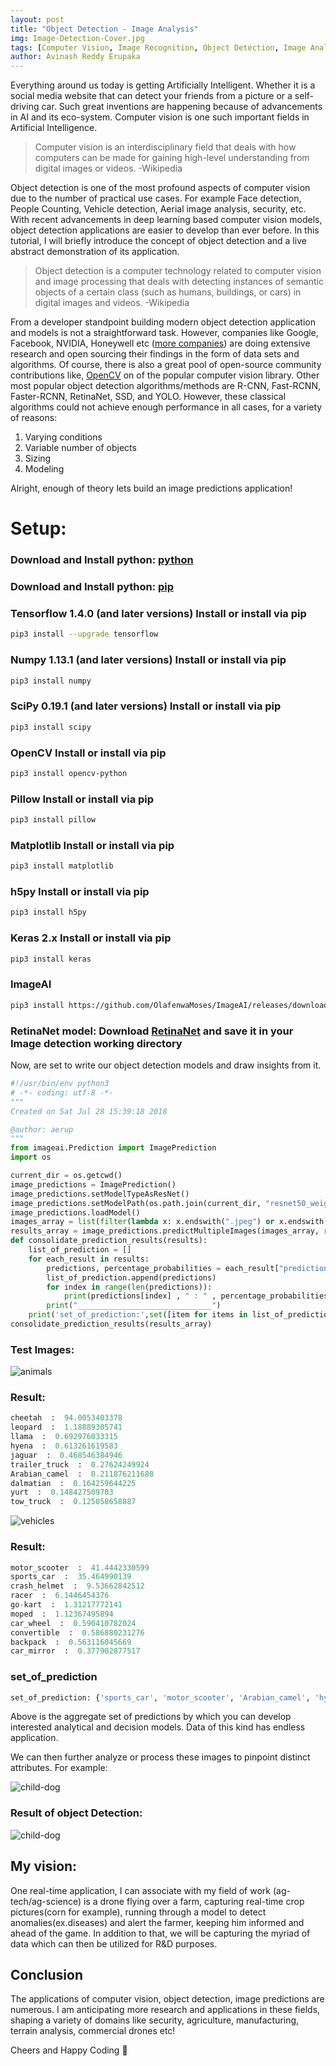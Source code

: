 ```yaml
---
layout: post
title: "Object Detection - Image Analysis"
img: Image-Detection-Cover.jpg
tags: [Computer Vision, Image Recognition, Object Detection, Image Analysis, Python, tensorflow, numpy, SciPy, OpenCV, ImageAI, AI, Machine Learning, Deep learning.]
author: Avinash Reddy Erupaka
---
```


Everything around us today is getting Artificially Intelligent. Whether it is a social media website that can detect your friends from a picture or a self-driving car. Such great inventions are happening because of advancements in AI and its eco-system. Computer vision is one such important fields in Artificial Intelligence.

>Computer vision is an interdisciplinary field that deals with how computers can be made for gaining high-level understanding from digital images or videos. -Wikipedia

Object detection is one of the most profound aspects of computer vision due to the number of practical use cases. For example Face detection, People Counting, Vehicle detection, Aerial image analysis, security, etc. With recent advancements in deep learning based computer vision models, object detection applications are easier to develop than ever before. In this tutorial, I will briefly introduce the concept of object detection and a live abstract demonstration of its application.

> Object detection is a computer technology related to computer vision and image processing that deals with detecting instances of semantic objects of a certain class (such as humans, buildings, or cars) in digital images and videos. -Wikipedia

From a developer standpoint building modern object detection application and models is not a straightforward task. However, companies like Google, Facebook, NVIDIA, Honeywell etc ([more companies](http://www.lengrand.fr/computer-vision-companies/)) are doing extensive research and open sourcing their findings in the form of data sets and algorithms. Of course, there is also a great pool of open-source community contributions like, [OpenCV](https://github.com/opencv/opencv) on of the popular computer vision library. Other most popular object detection algorithms/methods are R-CNN, Fast-RCNN, Faster-RCNN, RetinaNet, SSD, and YOLO. However, these classical algorithms could not achieve enough performance in all cases, for a variety of reasons:

1. Varying conditions
2. Variable number of objects
3. Sizing
4. Modeling

Alright, enough of theory lets build an image predictions application!

# Setup:

### Download and Install python: [python](https://www.python.org/downloads/)
### Download and Install python: [pip](https://pip.pypa.io/en/stable/installing/)
### Tensorflow 1.4.0 (and later versions) Install or install via pip
```bash
pip3 install --upgrade tensorflow
```
### Numpy 1.13.1 (and later versions) Install or install via pip
 ```bash
 pip3 install numpy
 ```
### SciPy 0.19.1 (and later versions) Install or install via pip
 ```bash
 pip3 install scipy
 ```
### OpenCV Install or install via pip
```bash
pip3 install opencv-python
```
### Pillow Install or install via pip
 ```bash
 pip3 install pillow
 ```
### Matplotlib Install or install via pip
 ```bash
 pip3 install matplotlib
 ```
### h5py Install or install via pip
 ```bash
 pip3 install h5py
 ```
### Keras 2.x Install or install via pip
 ```bash
 pip3 install keras
 ```
### ImageAI
```bash
pip3 install https://github.com/OlafenwaMoses/ImageAI/releases/download/2.0.2/imageai-2.0.2-py3-none-any.whl
```
### RetinaNet model: Download [RetinaNet](https://github.com/OlafenwaMoses/ImageAI/releases/download/1.0/resnet50_coco_best_v2.0.1.h5) and save it in your Image detection working directory

Now, are set to write our object detection models and draw insights from it.

```python
#!/usr/bin/env python3
# -*- coding: utf-8 -*-
"""
Created on Sat Jul 28 15:39:18 2018

@author: aerup
"""
from imageai.Prediction import ImagePrediction
import os

current_dir = os.getcwd()
image_predictions = ImagePrediction()
image_predictions.setModelTypeAsResNet()
image_predictions.setModelPath(os.path.join(current_dir, "resnet50_weights_tf_dim_ordering_tf_kernels.h5"))
image_predictions.loadModel()        
images_array = list(filter(lambda x: x.endswith(".jpeg") or x.endswith(".png"),os.listdir(current_dir)))
results_array = image_predictions.predictMultipleImages(images_array, result_count_per_image=10)   
def consolidate_prediction_results(results):
    list_of_prediction = []
    for each_result in results:
        predictions, percentage_probabilities = each_result["predictions"], each_result["percentage_probabilities"]
        list_of_prediction.append(predictions)
        for index in range(len(predictions)):
            print(predictions[index] , " : " , percentage_probabilities[index])
        print("______________________________")
    print('set_of_prediction:',set([item for items in list_of_prediction for item in items]))    
consolidate_prediction_results(results_array)
```

### Test Images:

![animals]({{site.baseurl}}/assets/img/car-leapord.jpg)

### Result:

```python
cheetah  :  94.0053403378
leopard  :  1.18889305741
llama  :  0.692976033315
hyena  :  0.613261619583
jaguar  :  0.468546384946
trailer_truck  :  0.27624249924
Arabian_camel  :  0.211876211688
dalmatian  :  0.164259644225
yurt  :  0.148427509703
tow_truck  :  0.125058658887
```

![vehicles]({{site.baseurl}}/assets/img/car-moter-bike.jpg)
### Result:

```python
motor_scooter  :  41.4442330599
sports_car  :  35.464990139
crash_helmet  :  9.53662842512
racer  :  6.1446454376
go-kart  :  1.31217772141
moped  :  1.12367495894
car_wheel  :  0.590410782024
convertible  :  0.586880231276
backpack  :  0.563116045669
car_mirror  :  0.377902877517
```

### set_of_prediction
```python
set_of_prediction: {'sports_car', 'motor_scooter', 'Arabian_camel', 'hyena', 'llama', 'racer', 'car_wheel', 'leopard', 'moped', 'convertible', 'jaguar', 'dalmatian', 'yurt', 'tow_truck', 'trailer_truck', 'backpack', 'cheetah', 'go-kart', 'car_mirror', 'crash_helmet'}
```

Above is the aggregate set of predictions by which you can develop interested analytical and decision models. Data of this kind has endless application.

We can then further analyze or process these images to pinpoint distinct attributes. For example:

![child-dog]({{site.baseurl}}/assets/img/child-dog.jpg)

### Result of object Detection:
![child-dog]({{site.baseurl}}/assets/img/child-dog-result.jpg)

## My vision:
One real-time application, I can associate with my field of work (ag-tech/ag-science) is a drone flying over a farm, capturing real-time crop pictures(corn for example), running through a model to detect anomalies(ex.diseases) and alert the farmer, keeping him informed and ahead of the game. In addition to that, we will be capturing the myriad of data which can then be utilized for R&D purposes.

## Conclusion
The applications of computer vision, object detection, image predictions are numerous. I am anticipating more research and applications in these fields, shaping a variety of domains like security, agriculture, manufacturing, terrain analysis, commercial drones etc!  

Cheers and Happy Coding 🤘
